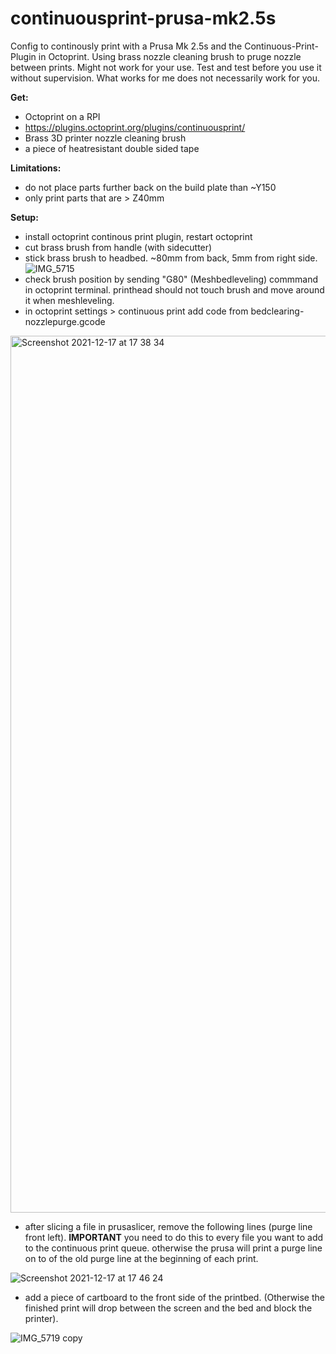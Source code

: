 # continuousprint-prusa-mk2.5s
Config to continously print with a Prusa Mk 2.5s and the Continuous-Print-Plugin in Octoprint. Using brass nozzle cleaning brush to pruge nozzle between prints. 
Might not work for your use. Test and test before you use it without supervision. What works for me does not necessarily work for you.

**Get:**
- Octoprint on a RPI
- https://plugins.octoprint.org/plugins/continuousprint/
- Brass 3D printer nozzle cleaning brush
- a piece of heatresistant double sided tape

**Limitations:**
- do not place parts further back on the build plate than ~Y150
- only print parts that are > Z40mm 

**Setup:**
- install octoprint continous print plugin, restart octoprint
- cut brass brush from handle (with sidecutter) 
- stick brass brush to headbed. ~80mm from back, 5mm from right side.
![IMG_5715](https://user-images.githubusercontent.com/22799018/146578702-d89e8c8a-1591-4d88-aa19-a6dd3a89d3bb.JPG)
- check brush position by sending "G80" (Meshbedleveling) commmand in octoprint terminal. printhead should not touch brush and move around it when meshleveling.
- in octoprint settings > continuous print add code from bedclearing-nozzlepurge.gcode

<img width="1403" alt="Screenshot 2021-12-17 at 17 38 34" src="https://user-images.githubusercontent.com/22799018/146579305-d58054fc-7685-4ee5-996a-28d5608d2283.png">

- after slicing a file in prusaslicer, remove the following lines (purge line front left).
**IMPORTANT** you need to do this to every file you want to add to the continuous print queue. otherwise the prusa will print a purge line on to of the old purge line at the beginning of each print.

![Screenshot 2021-12-17 at 17 46 24](https://user-images.githubusercontent.com/22799018/146580275-6e255ae9-5b21-4bcf-964d-88e7de47844c.png)

- add a piece of cartboard to the front side of the printbed. (Otherwise the finished print will drop between the screen and the bed and block the printer). 

![IMG_5719 copy](https://user-images.githubusercontent.com/22799018/146579981-c8cd66f9-323c-4250-8653-717356c3bc56.jpg)
